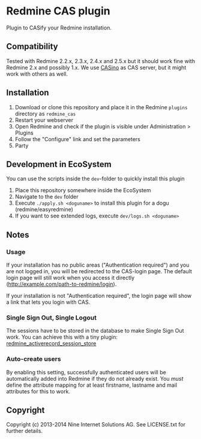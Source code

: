 # Redmine CAS plugin

Plugin to CASify your Redmine installation.

## Compatibility

Tested with Redmine 2.2.x, 2.3.x, 2.4.x and 2.5.x but it should work fine with Redmine 2.x and possibly 1.x.
We use [CASino](http://casino.rbcas.com) as CAS server, but it might work with others as well.

## Installation

1. Download or clone this repository and place it in the Redmine `plugins` directory as `redmine_cas`
2. Restart your webserver
3. Open Redmine and check if the plugin is visible under Administration > Plugins
4. Follow the "Configure" link and set the parameters
5. Party

## Development in EcoSystem
You can use the scripts inside the `dev`-folder to quickly install this plugin 

1. Place this repository somewhere inside the EcoSystem
2. Navigate to the `dev` folder   
3. Execute `./apply.sh <doguname>` to install this plugin for a dogu (redmine/easyredmine)
4. If you want to see extended logs, execute `dev/logs.sh <doguname>` 

## Notes

### Usage

If your installation has no public areas ("Authentication required") and you are not logged in, you will be
redirected to the CAS-login page.  The default login page will still work when you access it directly 
(http://example.com/path-to-redmine/login).

If your installation is not "Authentication required", the login page will show a link that lets you login
with CAS.

### Single Sign Out, Single Logout

The sessions have to be stored in the database to make Single Sign Out work.
You can achieve this with a tiny plugin: [redmine_activerecord_session_store](https://github.com/pencil/redmine_activerecord_session_store)

### Auto-create users

By enabling this setting, successfully authenticated users will be automatically added into Redmine if they do not already exist. You *must* define the attribute mapping for at least firstname, lastname and mail attributes for this to work.

## Copyright

Copyright (c) 2013-2014 Nine Internet Solutions AG. See LICENSE.txt for further details.
